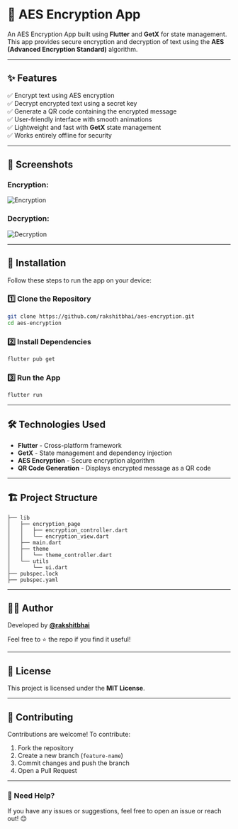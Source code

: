 # 🔐 AES Encryption App

An AES Encryption App built using **Flutter** and **GetX** for state management. This app provides secure encryption and decryption of text using the **AES (Advanced Encryption Standard)** algorithm.

---

## ✨ Features

✅ Encrypt text using AES encryption  
✅ Decrypt encrypted text using a secret key  
✅ Generate a QR code containing the encrypted message  
✅ User-friendly interface with smooth animations  
✅ Lightweight and fast with **GetX** state management  
✅ Works entirely offline for security  

---

## 📸 Screenshots

### Encryption:
![Encryption](https://github.com/user-attachments/assets/b898f2c1-5503-4f96-936a-667b6f2e1e46)

### Decryption:
![Decryption](https://github.com/user-attachments/assets/ecd45842-9d73-4adc-8f23-e26f18f0f37f)




---

## 🚀 Installation

Follow these steps to run the app on your device:

### 1️⃣ Clone the Repository
```sh
git clone https://github.com/rakshitbhai/aes-encryption.git
cd aes-encryption
```

### 2️⃣ Install Dependencies
```sh
flutter pub get
```

### 3️⃣ Run the App
```sh
flutter run
```

---

## 🛠️ Technologies Used

- **Flutter** - Cross-platform framework  
- **GetX** - State management and dependency injection  
- **AES Encryption** - Secure encryption algorithm  
- **QR Code Generation** - Displays encrypted message as a QR code  

---

## 🏗️ Project Structure
```
├── lib
│   ├── encryption_page
│   │   ├── encryption_controller.dart
│   │   └── encryption_view.dart
│   ├── main.dart
│   ├── theme
│   │   └── theme_controller.dart
│   └── utils
│       └── ui.dart
├── pubspec.lock
├── pubspec.yaml
```

---

## 🧑‍💻 Author

Developed by **[@rakshitbhai](https://github.com/rakshitbhai)**

Feel free to ⭐ the repo if you find it useful!

---

## 📜 License

This project is licensed under the **MIT License**.

---

## 🤝 Contributing

Contributions are welcome! To contribute:
1. Fork the repository
2. Create a new branch (`feature-name`)
3. Commit changes and push the branch
4. Open a Pull Request

---

### 📩 Need Help?
If you have any issues or suggestions, feel free to open an issue or reach out! 😊

